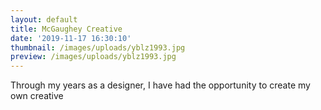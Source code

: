 ```yaml
---
layout: default
title: McGaughey Creative
date: '2019-11-17 16:30:10'
thumbnail: /images/uploads/yblz1993.jpg
preview: /images/uploads/yblz1993.jpg
---
```

Through my years as a designer, I have had the opportunity to create my own creative
